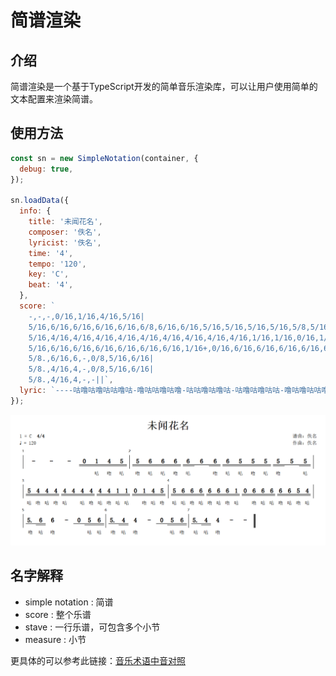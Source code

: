 # 简谱渲染

## 介绍

简谱渲染是一个基于TypeScript开发的简单音乐渲染库，可以让用户使用简单的文本配置来渲染简谱。

## 使用方法

```javascript
const sn = new SimpleNotation(container, {
  debug: true,
});

sn.loadData({
  info: {
    title: '未闻花名',
    composer: '佚名',
    lyricist: '佚名',
    time: '4',
    tempo: '120',
    key: 'C',
    beat: '4',
  },
  score: `
    -,-,-,0/16,1/16,4/16,5/16|
    5/16,6/16,6/16,6/16,6/16,6/8,6/16,6/16,5/16,5/16,5/16,5/16,5/8,5/16|
    5/16,4/16,4/16,4/16,4/16,4/16,4/16,4/16,4/16,4/16,1/16,1/16,0/16,1/16,4/16,5/16|
    5/16,6/16,6/16,6/16,6/16,6/16,6/16,1/16+,0/16,6/16,6/16,6/16,6/16,6/16,5/16,4/16|
    5/8.,6/16,6,-,0/8,5/16,6/16|
    5/8.,4/16,4,-,0/8,5/16,6/16|
    5/8.,4/16,4,-,-||`,
  lyric: `----咕噜咕噜咕咕噜咕-噜咕咕噜咕噜-咕咕噜咕噜咕-咕噜咕噜咕咕-噜咕噜咕咕噜咕噜咕噜咕-噜咕咕噜咕噜咕噜咕噜--咕咕噜咕噜--咕噜咕咕噜`,
});
```

![渲染结果](./public/img/preview.png)

## 名字解释

- simple notation : 简谱
- score : 整个乐谱
- stave : 一行乐谱，可包含多个小节
- measure : 小节

更具体的可以参考此链接：[音乐术语中音对照](https://www.cnblogs.com/Stareven233/p/15755596.html)
